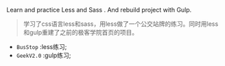 Learn and practice Less and Sass . And rebuild project with Gulp.
>学习了css语言less和sass，用less做了一个公交站牌的练习。同时用less和gulp重建了之前的极客学院首页的项目。

* `BusStop` :less练习;
* `GeekV2.0` :gulp练习;